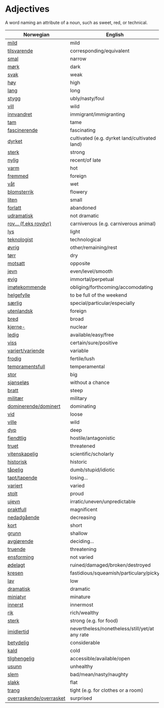 # Adjectives

A word naming an attribute of a noun, such as sweet, red, or technical.

| Norwegian | English |
| --- | --- |
| [mild](https://www.ordnett.no/search?language=no&phrase=mild) | mild |
| [tilsvarende](https://www.ordnett.no/search?language=no&phrase=tilsvarende) | corresponding/equivalent |
| [smal](https://www.ordnett.no/search?language=no&phrase=smal) | narrow |
| [mørk](https://www.ordnett.no/search?language=no&phrase=mørk) | dark |
| [svak](https://www.ordnett.no/search?language=no&phrase=svak) | weak |
| [høy](https://www.ordnett.no/search?language=no&phrase=høy) | high |
| [lang](https://www.ordnett.no/search?language=no&phrase=lang) | long |
| [stygg](https://www.ordnett.no/search?language=no&phrase=stygg) | ubly/nasty/foul |
| [vill](https://www.ordnett.no/search?language=no&phrase=vill) | wild |
| [innvandret](https://www.ordnett.no/search?language=no&phrase=innvandret) | immigrant/immigranting |
| [tam](https://www.ordnett.no/search?language=no&phrase=tam) | tame |
| [fascinerende](https://www.ordnett.no/search?language=no&phrase=fascinerende) | fascinating |
| [dyrket](https://www.ordnett.no/search?language=no&phrase=dyrket) | cultivated (e.g. dyrket land/cultivated land) |
| [sterk](https://www.ordnett.no/search?language=no&phrase=sterk) | strong |
| [nylig](https://www.ordnett.no/search?language=no&phrase=nylig) | recent/of late |
| [varm](https://www.ordnett.no/search?language=no&phrase=varm) | hot |
| [fremmed](https://www.ordnett.no/search?language=no&phrase=fremmed) | foreign |
| [våt](https://www.ordnett.no/search?language=no&phrase=våt) | wet |
| [blomsterrik](https://www.ordnett.no/search?language=no&phrase=blomsterrik) | flowery |
| [liten](https://www.ordnett.no/search?language=no&phrase=liten) | small |
| [forlatt](https://www.ordnett.no/search?language=no&phrase=forlatt) | abandoned |
| [udramatisk](https://www.ordnett.no/search?language=no&phrase=udramatisk) | not dramatic |
| [rov... (f.eks rovdyr)](https://www.ordnett.no/search?language=no&phrase=rov...%20(f.eks%20rovdyr)) | carniverous (e.g. carniverous animal) |
| [lys](https://www.ordnett.no/search?language=no&phrase=lys) | light |
| [teknologist](https://www.ordnett.no/search?language=no&phrase=teknologist) | technological |
| [øvrig](https://www.ordnett.no/search?language=no&phrase=øvrig) | other/remaining/rest |
| [tørr](https://www.ordnett.no/search?language=no&phrase=tørr) | dry |
| [motsatt](https://www.ordnett.no/search?language=no&phrase=motsatt) | opposite |
| [jevn](https://www.ordnett.no/search?language=no&phrase=jevn) | even/level/smooth |
| [evig](https://www.ordnett.no/search?language=no&phrase=evig) | immortal/perpetual |
| [imøtekommende](https://www.ordnett.no/search?language=no&phrase=imøtekommende) | obliging/forthcoming/accomodating |
| [helgefylle](https://www.ordnett.no/search?language=no&phrase=helgefylle) | to be full of the weekend |
| [særlig](https://www.ordnett.no/search?language=no&phrase=særlig) | special/particular/especially |
| [utenlandsk](https://www.ordnett.no/search?language=no&phrase=utenlandsk) | foreign |
| [bred](https://www.ordnett.no/search?language=no&phrase=bred) | broad |
| [kjerne-](https://www.ordnett.no/search?language=no&phrase=kjerne-) | nuclear |
| [ledig](https://www.ordnett.no/search?language=no&phrase=ledig) | available/easy/free |
| [viss](https://www.ordnett.no/search?language=no&phrase=viss) | certain/sure/positive |
| [variert/variende](https://www.ordnett.no/search?language=no&phrase=variert/variende) | variable |
| [frodig](https://www.ordnett.no/search?language=no&phrase=frodig) | fertile/lush |
| [tempramentsfull](https://www.ordnett.no/search?language=no&phrase=tempramentsfull) | temperamental |
| [stor](https://www.ordnett.no/search?language=no&phrase=stor) | big |
| [sjanseløs](https://www.ordnett.no/search?language=no&phrase=sjanseløs) | without a chance |
| [bratt](https://www.ordnett.no/search?language=no&phrase=bratt) | steep |
| [militær](https://www.ordnett.no/search?language=no&phrase=militær) | military |
| [dominerende/dominert](https://www.ordnett.no/search?language=no&phrase=dominerende/dominert) | dominating |
| [vid](https://www.ordnett.no/search?language=no&phrase=vid) | loose |
| [ville](https://www.ordnett.no/search?language=no&phrase=ville) | wild |
| [dyp](https://www.ordnett.no/search?language=no&phrase=dyp) | deep |
| [fiendtlig](https://www.ordnett.no/search?language=no&phrase=fiendtlig) | hostile/antagonistic |
| [truet](https://www.ordnett.no/search?language=no&phrase=truet) | threatened |
| [vitenskapelig](https://www.ordnett.no/search?language=no&phrase=vitenskapelig) | scientific/scholarly |
| [historisk](https://www.ordnett.no/search?language=no&phrase=historisk) | historic |
| [tåpelig](https://www.ordnett.no/search?language=no&phrase=tåpelig) | dumb/stupid/idiotic |
| [tapt/tapende](https://www.ordnett.no/search?language=no&phrase=tapt/tapende) | losing... |
| [variert](https://www.ordnett.no/search?language=no&phrase=variert) | varied |
| [stolt](https://www.ordnett.no/search?language=no&phrase=stolt) | proud |
| [ujevn](https://www.ordnett.no/search?language=no&phrase=ujevn) | irratic/uneven/unpredictable |
| [praktfull](https://www.ordnett.no/search?language=no&phrase=praktfull) | magnificent |
| [nedadgående](https://www.ordnett.no/search?language=no&phrase=nedadgående) | decreasing |
| [kort](https://www.ordnett.no/search?language=no&phrase=kort) | short |
| [grunn](https://www.ordnett.no/search?language=no&phrase=grunn) | shallow |
| [avgjørende](https://www.ordnett.no/search?language=no&phrase=avgjørende) | deciding... |
| [truende](https://www.ordnett.no/search?language=no&phrase=truende) | threatening |
| [ensforming](https://www.ordnett.no/search?language=no&phrase=ensforming) | not varied |
| [ødelagt](https://www.ordnett.no/search?language=no&phrase=ødelagt) | ruined/damaged/broken/destroyed |
| [kresen](https://www.ordnett.no/search?language=no&phrase=kresen) | fastidious/squeamish/particulary/picky |
| [lav](https://www.ordnett.no/search?language=no&phrase=lav) | low |
| [dramatisk](https://www.ordnett.no/search?language=no&phrase=dramatisk) | dramatic |
| [miniatyr](https://www.ordnett.no/search?language=no&phrase=miniatyr) | minature |
| [innerst](https://www.ordnett.no/search?language=no&phrase=innerst) | innermost |
| [rik](https://www.ordnett.no/search?language=no&phrase=rik) | rich/wealthy |
| [sterk](https://www.ordnett.no/search?language=no&phrase=sterk) | strong (e.g. for food) |
| [imidlertid](https://www.ordnett.no/search?language=no&phrase=imidlertid) | nevertheless/nonetheless/still/yet/at any rate |
| [betydelig](https://www.ordnett.no/search?language=no&phrase=betydelig) | considerable |
| [kald](https://www.ordnett.no/search?language=no&phrase=kald) | cold |
| [tilghengelig](https://www.ordnett.no/search?language=no&phrase=tilghengelig) | accessible/available/open |
| [usunn](https://www.ordnett.no/search?language=no&phrase=usunn) | unhealthy |
| [slem](https://www.ordnett.no/search?language=no&phrase=slem) | bad/mean/nasty/naughty |
| [slakk](https://www.ordnett.no/search?language=no&phrase=slakk) | flat |
| [trang](https://www.ordnett.no/search?language=no&phrase=trang) | tight (e.g. for clothes or a room) |
| [overraskende/overrasket](https://www.ordnett.no/search?language=no&phrase=overraskende/overrasket) | surprised |

